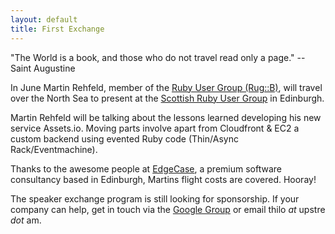 ```yaml
---
layout: default
title: First Exchange
---
```


"The World is a book, and those who do not travel read only a page."
-- Saint Augustine

In June Martin Rehfeld, member of the [Ruby User Group (Rug::B)](http://rug-b.de), will travel over the North Sea to present at the [Scottish Ruby User Group](http://scotrug.org/) in Edinburgh. 

Martin Rehfeld will be talking about the lessons learned developing his new service Assets.io. Moving parts involve apart from Cloudfront & EC2 a custom backend using evented Ruby code (Thin/Async Rack/Eventmachine). 

Thanks to the awesome people at [EdgeCase](http://edgecase.com/), a premium software consultancy based in Edinburgh, Martins flight costs are covered. Hooray! 

The speaker exchange program is still looking for sponsorship. If your company can help, get in touch via the [Google Group](http://groups.google.com/group/usergroup-speaker-exchange) or email thilo $at$ upstre $dot$ am.
